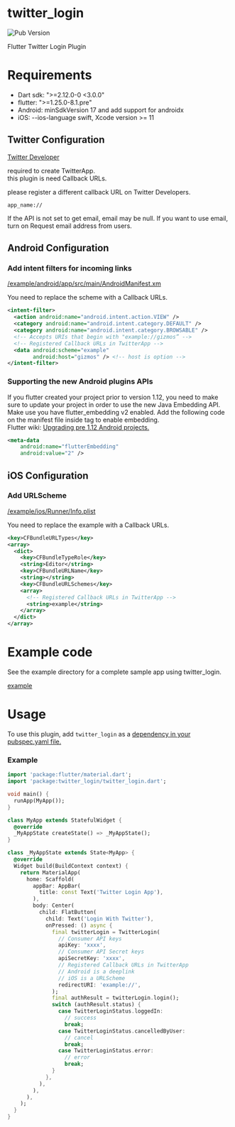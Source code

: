 # twitter_login

![Pub Version](https://img.shields.io/pub/v/twitter_login?color=blue)

Flutter Twitter Login Plugin

# Requirements

- Dart sdk: ">=2.12.0-0 <3.0.0"
- flutter: ">=1.25.0-8.1.pre"
- Android: minSdkVersion 17 and add support for androidx
- iOS: --ios-language swift, Xcode version >= 11

## Twitter Configuration

[Twitter Developer](https://developer.twitter.com/)

required to create TwitterApp.  
this plugin is need Callback URLs.

please register a different callback URL on Twitter Developers.

```
app_name://
```

If the API is not set to get email, email may be null.
If you want to use email, turn on Request email address from users.

## Android Configuration

### Add intent filters for incoming links

[/example/android/app/src/main/AndroidManifest.xm](https://github.com/0maru/twitter_login/blob/master/example/android/app/src/main/AndroidManifest.xml)

You need to replace the scheme with a Callback URLs.

```xml
<intent-filter>
  <action android:name="android.intent.action.VIEW" />
  <category android:name="android.intent.category.DEFAULT" />
  <category android:name="android.intent.category.BROWSABLE" />
  <!-- Accepts URIs that begin with "example://gizmos” -->
  <!-- Registered Callback URLs in TwitterApp -->
  <data android:scheme="example"
        android:host="gizmos" /> <!-- host is option -->
</intent-filter>
```

### Supporting the new Android plugins APIs

If you flutter created your project prior to version 1.12, you need to make sure to update your project in order to use the new Java Embedding API.  
Make use you have flutter_embedding v2 enabled. Add the following code on the manifest file inside <application> tag to enable embedding.  
Flutter wiki: [Upgrading pre 1.12 Android projects.](https://github.com/flutter/flutter/wiki/Upgrading-pre-1.12-Android-projects)

```xml
<meta-data
    android:name="flutterEmbedding"
    android:value="2" />
```

## iOS Configuration

### Add URLScheme

[/example/ios/Runner/Info.plist](https://github.com/0maru/twitter_login/blob/master/example/ios/Runner/Info.plist#L21)

You need to replace the example with a Callback URLs.

```xml
<key>CFBundleURLTypes</key>
<array>
  <dict>
    <key>CFBundleTypeRole</key>
    <string>Editor</string>
    <key>CFBundleURLName</key>
    <string></string>
    <key>CFBundleURLSchemes</key>
    <array>
      <!-- Registered Callback URLs in TwitterApp -->
      <string>example</string>
    </array>
  </dict>
</array>
```

# Example code

See the example directory for a complete sample app using twitter_login.

[example](https://github.com/0maru/twitter_login/tree/master/example)

# Usage

To use this plugin, add `twitter_login` as a [dependency in your pubspec.yaml file.](https://flutter.dev/platform-plugins/)

### Example

```dart
import 'package:flutter/material.dart';
import 'package:twitter_login/twitter_login.dart';

void main() {
  runApp(MyApp());
}

class MyApp extends StatefulWidget {
  @override
  _MyAppState createState() => _MyAppState();
}

class _MyAppState extends State<MyApp> {
  @override
  Widget build(BuildContext context) {
    return MaterialApp(
      home: Scaffold(
        appBar: AppBar(
          title: const Text('Twitter Login App'),
        ),
        body: Center(
          child: FlatButton(
            child: Text('Login With Twitter'),
            onPressed: () async {
              final twitterLogin = TwitterLogin(
                // Consumer API keys
                apiKey: 'xxxx',
                // Consumer API Secret keys
                apiSecretKey: 'xxxx',
                // Registered Callback URLs in TwitterApp
                // Android is a deeplink
                // iOS is a URLScheme
                redirectURI: 'example://',
              );
              final authResult = twitterLogin.login();
              switch (authResult.status) {
                case TwitterLoginStatus.loggedIn:
                  // success
                  break;
                case TwitterLoginStatus.cancelledByUser:
                  // cancel
                  break;
                case TwitterLoginStatus.error:
                  // error
                  break;
              }
            },
          ),
        ),
      ),
    );
  }
}
```
